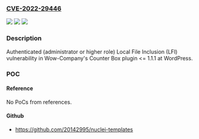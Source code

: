 ### [CVE-2022-29446](https://cve.mitre.org/cgi-bin/cvename.cgi?name=CVE-2022-29446)
![](https://img.shields.io/static/v1?label=Product&message=Counter%20Box%20(WordPress)&color=blue)
![](https://img.shields.io/static/v1?label=Version&message=%3C%3D%201.1.1%20&color=brightgreen)
![](https://img.shields.io/static/v1?label=Vulnerability&message=Local%20File%20Inclusion%20(LFI)&color=brightgreen)

### Description

Authenticated (administrator or higher role) Local File Inclusion (LFI) vulnerability in Wow-Company's Counter Box plugin <= 1.1.1 at WordPress.

### POC

#### Reference
No PoCs from references.

#### Github
- https://github.com/20142995/nuclei-templates

